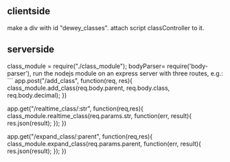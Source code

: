 <h2>clientside</h2>
make a div with id "dewey_classes". attach script classController to it.
<br>
<h2>serverside</h2>
class_module = require("./class_module");
bodyParser= require('body-parser'),
run the nodejs module on an express server with three routes, e.g.:
```
app.post("/add_class", function(req, res){        
        class_module.add_class(req.body.parent, req.body.class, req.body.decimal);
})

app.get("/realtime_class/:str", function(req,res){
    class_module.realtime_class(req.params.str, function(err, result){
        res.json(result);
    });
})

app.get("/expand_class/:parent", function(req,res){
    class_module.expand_class(req.params.parent, function(err, result){
        res.json(result);
    });
})
```

